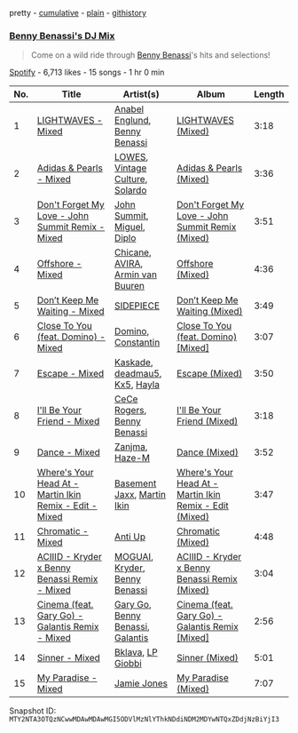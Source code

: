 pretty - [cumulative](/playlists/cumulative/37i9dQZF1DX81zN3B2MJGq.md) - [plain](/playlists/plain/37i9dQZF1DX81zN3B2MJGq) - [githistory](https://github.githistory.xyz/mackorone/spotify-playlist-archive/blob/main/playlists/plain/37i9dQZF1DX81zN3B2MJGq)

### [Benny Benassi's DJ Mix](https://open.spotify.com/playlist/37i9dQZF1DX81zN3B2MJGq)

> Come on a wild ride through <a href="spotify:artist:4Ws2otunReOa6BbwxxpCt6">Benny Benassi</a>'s hits and selections!

[Spotify](https://open.spotify.com/user/spotify) - 6,713 likes - 15 songs - 1 hr 0 min

| No. | Title | Artist(s) | Album | Length |
|---|---|---|---|---|
| 1 | [LIGHTWAVES \- Mixed](https://open.spotify.com/track/2VGN4aUx6Wi0j7A65RTJqU) | [Anabel Englund](https://open.spotify.com/artist/3ky8xBRraNNzxzXEw6Ga0c), [Benny Benassi](https://open.spotify.com/artist/4Ws2otunReOa6BbwxxpCt6) | [LIGHTWAVES \(Mixed\)](https://open.spotify.com/album/49et9DhdD1SXaPePXQOJ4j) | 3:18 |
| 2 | [Adidas & Pearls \- Mixed](https://open.spotify.com/track/0i78SIO7eyvIGrbN3CCCei) | [LOWES](https://open.spotify.com/artist/1mbybf2CrAiwWiznqA8R3g), [Vintage Culture](https://open.spotify.com/artist/28uJnu5EsrGml2tBd7y8ts), [Solardo](https://open.spotify.com/artist/0oO1IaDOBSeI96HbnCa5pZ) | [Adidas & Pearls \(Mixed\)](https://open.spotify.com/album/1cyjZLFBreUpHGQeJCPVP5) | 3:36 |
| 3 | [Don't Forget My Love \- John Summit Remix \- Mixed](https://open.spotify.com/track/6O9NqVCKfgpwFFtYV9CcMN) | [John Summit](https://open.spotify.com/artist/7kNqXtgeIwFtelmRjWv205), [Miguel](https://open.spotify.com/artist/360IAlyVv4PCEVjgyMZrxK), [Diplo](https://open.spotify.com/artist/5fMUXHkw8R8eOP2RNVYEZX) | [Don't Forget My Love \- John Summit Remix \(Mixed\)](https://open.spotify.com/album/4NJbPzGiBCPJC0rgAc6FuE) | 3:51 |
| 4 | [Offshore \- Mixed](https://open.spotify.com/track/1NRojfOQZj4qSj7JY2JsAv) | [Chicane](https://open.spotify.com/artist/5GxyeQagayzZOg4UwffQlD), [AVIRA](https://open.spotify.com/artist/7rznn3BVOuA5jyPB275jmS), [Armin van Buuren](https://open.spotify.com/artist/0SfsnGyD8FpIN4U4WCkBZ5) | [Offshore \(Mixed\)](https://open.spotify.com/album/6UnZbqSH5fGNWxmz2SvBPv) | 4:36 |
| 5 | [Don’t Keep Me Waiting \- Mixed](https://open.spotify.com/track/0nCUZenxG8YFep6v64V9lJ) | [SIDEPIECE](https://open.spotify.com/artist/5czbzNZZfWpyFgZyfT3Mkk) | [Don’t Keep Me Waiting \(Mixed\)](https://open.spotify.com/album/6bHk1lT7GPemfikep4ATaz) | 3:49 |
| 6 | [Close To You \(feat\. Domino\) \- Mixed](https://open.spotify.com/track/43LFhLyccR8yvMZWYmTlxn) | [Domino](https://open.spotify.com/artist/2zqeXK0XOiBRC2e6doSIrN), [Constantin](https://open.spotify.com/artist/1bW3e15ewZUHeQkIpgXoxg) | [Close To You \(feat\. Domino\) \[Mixed\]](https://open.spotify.com/album/6aupQgVkaYI4qULb5bnlKI) | 3:07 |
| 7 | [Escape \- Mixed](https://open.spotify.com/track/4RPOlgEveNyRRHiOeF5qbX) | [Kaskade](https://open.spotify.com/artist/6TQj5BFPooTa08A7pk8AQ1), [deadmau5](https://open.spotify.com/artist/2CIMQHirSU0MQqyYHq0eOx), [Kx5](https://open.spotify.com/artist/2avRYQUWQpIkzJOEkf0MdY), [Hayla](https://open.spotify.com/artist/4yX6mpMyBGf9UfvBB8JJrc) | [Escape \(Mixed\)](https://open.spotify.com/album/3eEiA493aA0FlFtm6Av9ZB) | 3:50 |
| 8 | [I'll Be Your Friend \- Mixed](https://open.spotify.com/track/4U8C7LynsOAhhRC2wgZnNb) | [CeCe Rogers](https://open.spotify.com/artist/2hNpOiBBvdArEJy7ACY4O1), [Benny Benassi](https://open.spotify.com/artist/4Ws2otunReOa6BbwxxpCt6) | [I'll Be Your Friend \(Mixed\)](https://open.spotify.com/album/5wNJu9UqKx1JLFXzKRsVVK) | 3:18 |
| 9 | [Dance \- Mixed](https://open.spotify.com/track/4Nbwrx3S1a1yWwiJ3KFlkD) | [Zanjma](https://open.spotify.com/artist/53gwozfdRGVTjJapLWJUQy), [Haze\-M](https://open.spotify.com/artist/2bExjraDTchNnGtxECSQSn) | [Dance \(Mixed\)](https://open.spotify.com/album/5GXuqTO1CA5pkCkskGgheD) | 3:52 |
| 10 | [Where's Your Head At \- Martin Ikin Remix \- Edit \- Mixed](https://open.spotify.com/track/0JXtaaR6DIysJRaZv9Eyq2) | [Basement Jaxx](https://open.spotify.com/artist/4YrKBkKSVeqDamzBPWVnSJ), [Martin Ikin](https://open.spotify.com/artist/7DhdJhd6DrxeJlUajwttd1) | [Where's Your Head At \- Martin Ikin Remix \- Edit \(Mixed\)](https://open.spotify.com/album/6WpK28cpskQHrMDY0sjAEp) | 3:47 |
| 11 | [Chromatic \- Mixed](https://open.spotify.com/track/6PSwrxDbi48IbDP2bK6IkR) | [Anti Up](https://open.spotify.com/artist/4UwR1ir6PovnQiwX5jRPvF) | [Chromatic \(Mixed\)](https://open.spotify.com/album/0OjH2qqbzCCok4zEb4omy1) | 4:48 |
| 12 | [ACIIID \- Kryder x Benny Benassi Remix \- Mixed](https://open.spotify.com/track/7yBwcocJl3EfJShFb3dUP4) | [MOGUAI](https://open.spotify.com/artist/4xgFgBZ7CRtgtHcziClOwQ), [Kryder](https://open.spotify.com/artist/1xfLBmx0n8DQri9HxJsq9O), [Benny Benassi](https://open.spotify.com/artist/4Ws2otunReOa6BbwxxpCt6) | [ACIIID \- Kryder x Benny Benassi Remix \(Mixed\)](https://open.spotify.com/album/2yqoRTSrYoaDHDKqyDWDZQ) | 3:04 |
| 13 | [Cinema \(feat\. Gary Go\) \- Galantis Remix \- Mixed](https://open.spotify.com/track/2ducWFVnvBoCkTniL4ZVOe) | [Gary Go](https://open.spotify.com/artist/6beTArFVpUujvkHi9FVPqs), [Benny Benassi](https://open.spotify.com/artist/4Ws2otunReOa6BbwxxpCt6), [Galantis](https://open.spotify.com/artist/4sTQVOfp9vEMCemLw50sbu) | [Cinema \(feat\. Gary Go\) \- Galantis Remix \[Mixed\]](https://open.spotify.com/album/70pKztpB9Ya1Pd78EyDpHy) | 2:56 |
| 14 | [Sinner \- Mixed](https://open.spotify.com/track/4BU3lzv2Pf64wSCKRPUXUK) | [Bklava](https://open.spotify.com/artist/71t5uC7AYxisT7Z55Y2Kqd), [LP Giobbi](https://open.spotify.com/artist/3oKnyRhYWzNsTiss5n4Z1J) | [Sinner \(Mixed\)](https://open.spotify.com/album/0yCSB8ISxFGDqT0aT4Xvp7) | 5:01 |
| 15 | [My Paradise \- Mixed](https://open.spotify.com/track/6BhmPMXeGxuHzC01cpuozC) | [Jamie Jones](https://open.spotify.com/artist/4admDxmnri5Zco0xYrJ0ji) | [My Paradise \(Mixed\)](https://open.spotify.com/album/42B9prasHTb18UosuK4J6x) | 7:07 |

Snapshot ID: `MTY2NTA3OTQzNCwwMDAwMDAwMGI5ODVlMzNlYThkNDdiNDM2MDYwNTQxZDdjNzBiYjI3`
